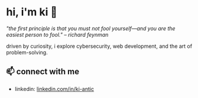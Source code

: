 # hi, i'm ki 👋  

*"the first principle is that you must not fool yourself—and you are the easiest person to fool." – richard feynman*

driven by curiosity, i explore cybersecurity, web development, and the art of problem-solving.

## 📫 connect with me  
- linkedin: [linkedin.com/in/ki-antic](https://linkedin.com/in/ki-antic)  

